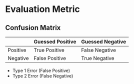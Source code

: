 # Evaluation Metric 


## Confusion Matrix 


|		 |Guessed Positive| Guessed Negative |
|--------|----------------| ----------------|
|Positive|True Positive   | False Negative	|
|Negative|False Positive  | True Negative	|


* Type 1 Error (False Positive)
* Type 2 Error (False Negative)

